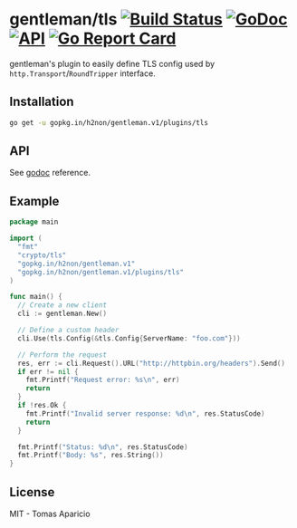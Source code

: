 # gentleman/tls [![Build Status](https://travis-ci.org/h2non/gentleman.png)](https://travis-ci.org/h2non/gentleman) [![GoDoc](https://godoc.org/github.com/h2non/gentleman/plugins/tls?status.svg)](https://godoc.org/github.com/h2non/gentleman/plugins/tls) [![API](https://img.shields.io/badge/api-beta-green.svg?style=flat)](https://godoc.org/github.com/h2non/gentleman/plugins/tls) [![Go Report Card](https://goreportcard.com/badge/github.com/h2non/gentleman)](https://goreportcard.com/report/github.com/h2non/gentleman)

gentleman's plugin to easily define TLS config used by `http.Transport`/`RoundTripper` interface.

## Installation

```bash
go get -u gopkg.in/h2non/gentleman.v1/plugins/tls
```

## API

See [godoc](https://godoc.org/github.com/h2non/gentleman/plugins/tls) reference.

## Example

```go
package main

import (
  "fmt"
  "crypto/tls"
  "gopkg.in/h2non/gentleman.v1"
  "gopkg.in/h2non/gentleman.v1/plugins/tls"
)

func main() {
  // Create a new client
  cli := gentleman.New()

  // Define a custom header
  cli.Use(tls.Config(&tls.Config{ServerName: "foo.com"}))

  // Perform the request
  res, err := cli.Request().URL("http://httpbin.org/headers").Send()
  if err != nil {
    fmt.Printf("Request error: %s\n", err)
    return
  }
  if !res.Ok {
    fmt.Printf("Invalid server response: %d\n", res.StatusCode)
    return
  }

  fmt.Printf("Status: %d\n", res.StatusCode)
  fmt.Printf("Body: %s", res.String())
}
```

## License

MIT - Tomas Aparicio
